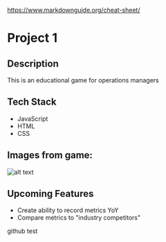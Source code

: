 
https://www.markdownguide.org/cheat-sheet/ 

# Project 1

## Description
This is an educational game for operations managers

## Tech Stack

- JavaScript
- HTML
- CSS

## Images from game:
![alt text](image.jpg)


## Upcoming Features

- Create ability to record metrics YoY 
- Compare metrics to "industry competitors"

github test